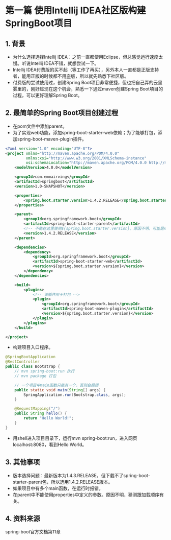 # 第一篇 使用Intellij IDEA社区版构建SpringBoot项目

## 1. 背景
+ 为什么选择选择Intellij IDEA：之前一直都使用Eclipse，但总感觉运行速度太慢。听说Intellij IDEA不错，就想尝试一下。
+ Intellij IDEA付费版的买不起（等工作了再买），另外本人一直都是正版支持者，能用正版的时候都不用盗版，所以就先熟悉下社区版。
+ 付费版的尝试使用过，创建Spring Boot项目非常便捷，但也把自己弄的云里雾里的，刚好趁现在这个机会，熟悉一下通过maven创建Spring Boot项目的过程，可以更好理解Spring Boot。

## 2. 最简单的Spring Boot项目创建过程
+ 在pom文件中添加parent。
+ 为了实现web功能，添加spring-boot-starter-web依赖；为了能够打包，添加spring-boot-maven-plugin插件。

```xml
<?xml version="1.0" encoding="UTF-8"?>
<project xmlns="http://maven.apache.org/POM/4.0.0"
         xmlns:xsi="http://www.w3.org/2001/XMLSchema-instance"
         xsi:schemaLocation="http://maven.apache.org/POM/4.0.0 http://maven.apache.org/xsd/maven-4.0.0.xsd">
    <modelVersion>4.0.0</modelVersion>

    <groupId>com.emmairving</groupId>
    <artifactId>springboot</artifactId>
    <version>1.0-SNAPSHOT</version>

    <properties>
        <spring.boot.starter.version>1.4.2.RELEASE</spring.boot.starter.version>
    </properties>

    <parent>
        <groupId>org.springframework.boot</groupId>
        <artifactId>spring-boot-starter-parent</artifactId>
        <!-- 不能在这里使用${spring.boot.starter.version}，原因不明，可能是xml加载顺序的原因？ -->
        <version>1.4.2.RELEASE</version>
    </parent>

    <dependencies>
        <dependency>
            <groupId>org.springframework.boot</groupId>
            <artifactId>spring-boot-starter-web</artifactId>
            <version>${spring.boot.starter.version}</version>
        </dependency>
    </dependencies>

    <build>
        <plugins>
            <!-- 该插件用于打包 -->
            <plugin>
                <groupId>org.springframework.boot</groupId>
                <artifactId>spring-boot-maven-plugin</artifactId>
                <version>${spring.boot.starter.version}</version>
            </plugin>
        </plugins>
    </build>

</project>
```

+ 构建项目入口程序。


```java
@SpringBootApplication
@RestController
public class Bootstrap {
    // mvn spring-boot:run 执行
    // mvn package 打包

    // 一个项目中main函数只能有一个，否则会报错
    public static void main(String[] args) {
        SpringApplication.run(Bootstrap.class, args);
    }

    @RequestMapping("/")
    public String hello() {
        return "Hello World!";
    }
}
```

+ 用shell进入项目目录下，运行mvn spring-boot:run，进入网页localhost:8080，看到Hello World。

## 3. 其他事项
+ 版本选择问题：最新版本为1.4.3.RELEASE，但下载不了spring-boot-starter-parent包，所以选用1.4.2.RELEASE版本。
+ 如果项目中有多个main函数，在运行时报错。
+ 在parent中不能使用properties中定义的参数。原因不明，猜测跟加载顺序有关。


## 4. 资料来源
spring-boot官方文档第11章